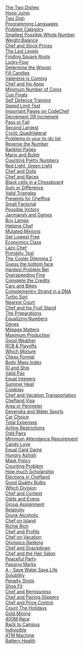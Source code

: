 [The Two Dishes](https://www.codechef.com/LP1TO201/problems/MAX_DIFF)<br/>
[Hoop Jump](https://www.codechef.com/LP1TO201/problems/HOOPS)<br/>
[Two Dish](https://www.codechef.com/LP1TO201/problems/TWODISH)<br/>
[Programming Languages](https://www.codechef.com/LP1TO201/problems/PROGLANG)<br/>
[Problem Category](https://www.codechef.com/LP1TO201/problems/PROBCAT)<br/>
[Smallest Possible Whole Number](https://www.codechef.com/LP1TO201/problems/SMOL?tab=statement)<br/>
[Weight Balance](https://www.codechef.com/LP1TO201/problems/WEIGHTBL)<br/>
[Chef and Stock Prices](https://www.codechef.com/LP1TO201/problems/CSTOCK)<br/>
[The Last Levels](https://www.codechef.com/problems/LASTLEVELS)<br/>
[Finding Square Roots](https://www.codechef.com/problems/FSQRT)<br/>
[Lucky Four](https://www.codechef.com/LP1TO205/problems/LUCKFOUR)<br/>
[Determine the Winner](https://www.codechef.com/problems/WINNERR)<br/>
[Fill Candies](https://www.codechef.com/problems/FILLCANDIES)<br/>
[Valentine is Coming](https://www.codechef.com/problems/VALENTINE)<br/>
[Chef and his Apps](https://www.codechef.com/problems/CHEFAPPS)<br/>
[Minimum Number of Coins](https://www.codechef.com/problems/MINCOINS)<br/>
[Cup Finals](https://www.codechef.com/problems/CRICUP)<br/>
[Self Defence Training](https://www.codechef.com/problems/SELFDEF)<br/>
[Speed Limit Test](https://www.codechef.com/problems/SPEEDTEST)<br/>
[Important Pages on CodeChef](https://www.codechef.com/problems/CHEFPAGES)<br/>
[Decrement OR Increment](https://www.codechef.com/problems/DECINC)<br/>
[Pass or Fail](https://www.codechef.com/problems/PASSORFAIL)<br/>
[Second Largest](https://www.codechef.com/problems/FLOW017)<br/>
[Cyclic Quadrilateral](https://www.codechef.com/problems/CYCLICQD)<br/>
[Problems in your to-do list](https://www.codechef.com/problems/TODOLIST?tab=statement)<br/>
[Reverse the Number](https://www.codechef.com/problems/FLOW007)<br/>
[Ranklist Pages](https://www.codechef.com/problems/RANKLISTPAGE)<br/>
[Mario and Bullet](https://www.codechef.com/problems/BULLET)<br/>
[Counting Pretty Numbers](https://www.codechef.com/problems/NUM239)<br/>
[Red Light, Green Light](https://www.codechef.com/problems/DOLL)<br/>
[Chef and Dolls](https://www.codechef.com/problems/MISSP)<br/>
[Chef and Races](https://www.codechef.com/problems/CHEFRACES)<br/>
[Black cells in a Chessboard](https://www.codechef.com/problems/BLACKCEL)<br/>
[Sum or Difference](https://www.codechef.com/problems/DIFFSUM)<br/>
[Valid Triangles](https://www.codechef.com/problems/FLOW013)<br/>
[Presents for Cheffina](https://www.codechef.com/problems/PRESENTS)<br/>
[Small Factorial](https://www.codechef.com/problems/FLOW018)<br/>
[Possible Victory](https://www.codechef.com/problems/T20MCH)<br/>
[Janmansh and Games](https://www.codechef.com/problems/JGAMES)<br/>
[Buy Lamps](https://www.codechef.com/problems/BUYLAMP)<br/>
[Helping Chef](https://www.codechef.com/problems/FLOW008)<br/>
[Mutated Minions](https://www.codechef.com/problems/CHN15A)<br/>
[Get Lowest Free](https://www.codechef.com/problems/SALE)<br/>
[Economics Class](https://www.codechef.com/problems/ECOCLASS)<br/>
[Lazy Chef](https://www.codechef.com/problems/LAZYCHF)<br/>
[Primality Test](https://www.codechef.com/problems/PRB01)<br/>
[The Cooler Dilemma 2](https://www.codechef.com/problems/WATERCOOLER2)<br/>
[Guess the bottom face](https://www.codechef.com/problems/BOTTOM)<br/>
[Hardest Problem Bet](https://www.codechef.com/problems/HARDBET)<br/>
[Overspeeding Fine](https://www.codechef.com/problems/FINE)<br/>
[Complete the Credits](https://www.codechef.com/problems/CREDITS)<br/>
[Cars and Bikes](https://www.codechef.com/problems/TYRES)<br/>
[Complementry Strand in a DNA](https://www.codechef.com/problems/DNASTRAND)<br/>
[Turbo Sort](https://www.codechef.com/problems/TSORT)<br/>
[Nearest Court](https://www.codechef.com/problems/NEARESTCOURT)<br/>
[Chef and his Fruit Stand](https://www.codechef.com/problems/FRUITCHAAT)<br/>
[The Preparations](https://www.codechef.com/problems/SUPCHEF)<br/>
[Equalizing Numbers](https://www.codechef.com/problems/EQLZING)<br/>
[Genes](https://www.codechef.com/problems/GENE01)<br/>
[Mileage Matters](https://www.codechef.com/problems/MILEAGE?tab=statement)<br/>
[Maximum Production](https://www.codechef.com/problems/EITA)<br/>
[Good Weather](https://www.codechef.com/problems/GOODWEAT)<br/>
[RCB & Playoffs](https://www.codechef.com/problems/RCBPLAY)<br/>
[Which Mixture](https://www.codechef.com/problems/MIXTURE)<br/>
[Chess Format](https://www.codechef.com/problems/CHSFORMT)<br/>
[Body Mass Index](https://www.codechef.com/problems/BMI)<br/>
[ID and Ship](https://www.codechef.com/problems/FLOW010)<br/>
[Valid Pair](https://www.codechef.com/problems/SOCKS1)<br/>
[Equal Integers](https://www.codechef.com/problems/INCREAR)<br/>
[Summer Heat](https://www.codechef.com/problems/COCONUT)<br/>
[Coldplay](https://www.codechef.com/problems/SLOOP)<br/>
[Chef and Vacation Transportation](https://www.codechef.com/problems/CHEFTRANS)<br/>
[Chefland Visa](https://www.codechef.com/problems/VISA)<br/>
[Area or Perimeter](https://www.codechef.com/problems/AREAPERI)<br/>
[Devendra and Water Sports](https://www.codechef.com/problems/DEVSPORTS)<br/>
[Car Choice](https://www.codechef.com/problems/CARCHOICE)<br/>
[Total Expenses](https://www.codechef.com/problems/FLOW009)<br/>
[Airline Restrictions](https://www.codechef.com/problems/AIRLINE)<br/>
[Odd Pairs](https://www.codechef.com/problems/ODDPAIRS)<br/>
[Minimum Attendance Requirement](https://www.codechef.com/problems/ATTENDU)<br/>
[Candy Love](https://www.codechef.com/problems/CNDLOVE)<br/>
[Equal Card Game](https://www.codechef.com/problems/EQCARDGAME)<br/>
[Hungry Ashish](https://www.codechef.com/problems/PIZZA_BURGER)<br/>
[Mask Policy](https://www.codechef.com/problems/MASKPOL)<br/>
[Counting Problem](https://www.codechef.com/problems/COUNTP)<br/>
[How much Scholarship](https://www.codechef.com/problems/ZCOSCH)<br/>
[Elections in Chefland](https://www.codechef.com/problems/ELECTIONS)<br/>
[Good Quality Bulbs](https://www.codechef.com/problems/BULBLIFE)<br>
[Which Division](https://www.codechef.com/problems/WHICHDIV)<br/>
[Chef and Contest](https://www.codechef.com/problems/CHEFCONTEST)<br/>
[Odds and Evens](https://www.codechef.com/problems/ODDSEVENS)<br/>
[Group Assignment](https://www.codechef.com/problems/GROUPASSGN)<br/>
[Relativity](https://www.codechef.com/problems/RELATIVE)<br/>
[Drunk Alcoholic](https://www.codechef.com/problems/DRUNKALK)<br/>
[Chef on Island](https://www.codechef.com/problems/CCISLAND)<br/>
[Richie Rich](https://www.codechef.com/problems/CHFRICH)<br/>
[Chef and Profits](https://www.codechef.com/problems/CHFPROFIT)<br/>
[Chef on Vacation](https://www.codechef.com/problems/CHEFVACATION)<br/>
[Olympics Ranking](https://www.codechef.com/problems/OLYRANK)<br/>
[Chef and Snackdown](https://www.codechef.com/problems/SNCKYEAR)<br/>
[Chef and the Hair Salon](https://www.codechef.com/problems/CHEFBARBER)<br/>
[Peaceful Party](https://www.codechef.com/problems/MAYOR_PARTY)<br/>
[Passing Marks](https://www.codechef.com/problems/PSGRADE)<br/>
[A - Save Water Save Life](https://www.codechef.com/problems/SAVWATER)<br/>
[Solubility](https://www.codechef.com/problems/SOLBLTY)<br/>
[Penalty Shots](https://www.codechef.com/problems/PENALTY?tab=statement)<br/>
[Shoe Fit](https://www.codechef.com/problems/SHOEFIT)<br/>
[Chef and Remissness](https://www.codechef.com/problems/REMISS)<br/>
[Chef and Pairing Slippers](https://www.codechef.com/problems/CHEFSLP)<br/>
[Chef and Price Control](https://www.codechef.com/problems/PRICECON)<br/>
[Count The Holidays](https://www.codechef.com/problems/SUNDAY)<br/>
[Gold Mining](https://www.codechef.com/problems/CARRYGOLD)<br/>
[400M Race](https://www.codechef.com/problems/RACE400M)<br/>
[Back to Campus](https://www.codechef.com/problems/MINDAYSRET)<br/>
[Indivisible](https://www.codechef.com/problems/INDIVISIBLE)<br/>
[ATM Machine](https://www.codechef.com/problems/ATM2?tab=statement)<br/>
[Battery Health](https://www.codechef.com/COOK144D/problems/BTRYHLTH)<br/>
